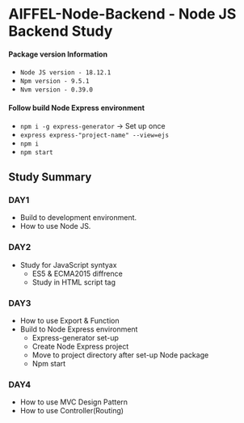 # AIFFEL-Node-Backend - Node JS Backend Study
#### Package version Information
- ```Node JS version - 18.12.1```
-  ```Npm version - 9.5.1```
- ```Nvm version - 0.39.0```

#### Follow build Node Express environment
-  ```npm i -g express-generator``` -> Set up once
-  ```express express-"project-name" --view=ejs```
- ```npm i```
- ```npm start```

## Study Summary 
### DAY1 
- Build to development environment.
- How to use Node JS.

### DAY2
- Study for JavaScript syntyax
  - ES5 & ECMA2015 diffrence 
  - Study in HTML script tag 

### DAY3
- How to use Export & Function
- Build to Node Express environment
  - Express-generator set-up 
  - Create Node Express project
  - Move to project directory after set-up Node package
  - Npm start

### DAY4
- How to use MVC Design Pattern 
- How to use Controller(Routing)
